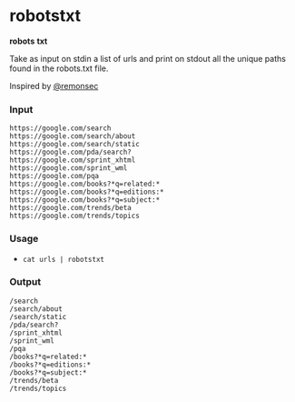 # robotstxt

**robots** **txt** 

Take as input on stdin a list of urls and print on stdout all the unique paths found in the robots.txt file.  

Inspired by [@remonsec](https://twitter.com/remonsec/status/1410661328977600517) 

### Input

```
https://google.com/search
https://google.com/search/about
https://google.com/search/static
https://google.com/pda/search?
https://google.com/sprint_xhtml
https://google.com/sprint_wml
https://google.com/pqa
https://google.com/books?*q=related:*
https://google.com/books?*q=editions:*
https://google.com/books?*q=subject:*
https://google.com/trends/beta
https://google.com/trends/topics
```

### Usage

- `cat urls | robotstxt`

### Output

```
/search
/search/about
/search/static
/pda/search?
/sprint_xhtml
/sprint_wml
/pqa
/books?*q=related:*
/books?*q=editions:*
/books?*q=subject:*
/trends/beta
/trends/topics
```
